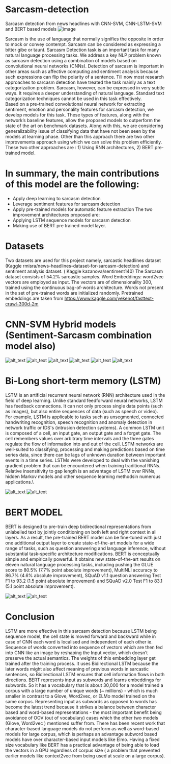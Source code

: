 # Sarcasm-detection
Sarcasm detection from news headlines with CNN-SVM, CNN-LSTM-SVM and BERT based models
![image](https://github.com/user-attachments/assets/bccfb7e3-df06-476a-a1b2-0fc72d03a84f)



Sarcasm is the use of language that normally signifies the opposite in order to mock or convey contempt. 
Sarcasm can be considered as expressing a bitter gibe or taunt. Sarcasm Detection task is an important task for many natural language processing tasks.
We address a key NLP problem known as sarcasm detection using a combination of models based on convolutional neural networks (CNNs). 
Detection of sarcasm is important in other areas such as affective computing and sentiment analysis because such expressions can flip the polarity of a sentence.
Till now most research approaches to sarcasm detection have treated the task mainly as a text categorization problem. Sarcasm, however, can be expressed in very subtle ways.
It requires a deeper understanding of natural language. Standard text categorization techniques cannot be used in this task effectively. \
Based on a pre-trained convolutional neural network for extracting sentiment, emotion and personality features for sarcasm detection, we develop models for this task.
These types of features, along with the network’s baseline features, allow the proposed models to outperform the state of the art on benchmark datasets. 
Along with this, we are considering generalizability issue of classifying data that have not been seen by the models at learning phase. 
Other than this approach there are two other improvements approach using which we can solve this problem efficiently. 
These two other approaches are : 1) Using RNN architectures, 2) BERT pre-trained model.
<br/>

# In summary, the main contributions of this model are the following: 
+	Apply deep learning to sarcasm detection
+	Leverage sentiment features for sarcasm detection
+	Apply pre-trained models for automatic feature extraction
The two improvement architectures proposed are: 
+	Applying LSTM sequence models for sarcasm detection
+	Making use of BERT pre trained model layer.

# Datasets 
Two datasets are used for this project namely, sarcastic headlines dataset (Kaggle rmisra/news-headlines-dataset-for-sarcasm-detection) and sentiment analysis dataset. ( Kaggle kazanova/sentiment140) 
The Sarcasm dataset consists of 54.2% sarcastic samples.
Word Embeddings: word2vec vectors are employed as input. The vectors are of dimensionality 300, trained using the continuous bag-of-words architecture. Words not present in the set of pre-trained words are initialized randomly. 
Pretrained embeddings are taken from https://www.kaggle.com/yekenot/fasttext-crawl-300d-2m

# CNN-SVM Hybrid models (Sentiment-Sarcasm combination model also) 
![alt_text](images/1.PNG)
![alt_text](images/2.PNG)
![alt_text](images/3.PNG)
![alt_text](images/4.PNG)
![alt_text](images/5.PNG)
![alt_text](images/6.PNG)


# 	Bi-Long short-term memory (LSTM)
LSTM is an artificial recurrent neural network (RNN) architecture used in the field of deep learning. Unlike standard feedforward neural networks, 
LSTM has feedback connections. It can not only process single data points (such as images), but also entire sequences of data (such as speech or video).
For example, LSTM is applicable to tasks such as unsegmented, connected handwriting recognition, speech recognition and anomaly detection in network 
traffic or IDS's (intrusion detection systems). A common LSTM unit is composed of a cell, an input gate, an output gate and a forget gate. The cell remembers 
values over arbitrary time intervals and the three gates regulate the flow of information into and out of the cell. LSTM networks are well-suited to classifying,
processing and making predictions based on time series data, since there can be lags of unknown duration between important events in a time series. LSTMs were developed
to deal with the vanishing gradient problem that can be encountered when training traditional RNNs.
Relative insensitivity to gap length is an advantage of LSTM over RNNs, hidden Markov models and other sequence learning methodsin numerous applications.\

![alt_text](images/7.PNG)
![alt_text](images/8.PNG)
# BERT MODEL
BERT is designed to pre-train deep bidirectional representations from unlabelled text by jointly conditioning on both left and right context in all layers. As a result, the pre-trained BERT model can be fine-tuned with just one additional output layer to create state-of-the-art models for a wide range of tasks, such as question answering and language inference, without substantial task-specific architecture modifications.
BERT is conceptually simple and empirically powerful. It obtains new state-of-the-art results on eleven natural language processing tasks, including pushing the GLUE score to 80.5% (7.7% point absolute improvement), MultiNLI accuracy to 86.7% (4.6% absolute improvement), SQuAD v1.1 question answering Test F1 to 93.2 (1.5 point absolute improvement) and SQuAD v2.0 Test F1 to 83.1 (5.1 point absolute improvement).

![alt_text](images/9.PNG)
![alt_text](images/10.PNG)

# Conclusion
LSTM are more effective in this sarcasm detection because LSTM being sequence model, the cell state is moved forward and backward while in case of CNN each word is localised and  independent of each other ie. Sequence of words converted into sequence of vectors which are then fed into CNN like an image by reshaping the Input vector, which doesn’t preserve the actual semantics. The weights of this embedding layer get trained after the training process. It uses Bidirectional LSTM because the later words might also affect meaning of previous words in sarcastic sentences, so Bidirectional LSTM ensures that cell information flows in both directions.
BERT represents input as subwords and learns embeddings for subwords. So it has a vocabulary that is about 30,000 for a model trained a corpus with a large number of unique words (~ millions) - which is much smaller in contrast to a Glove, Word2vec, or ELMo model trained on the same corpus. Representing input as subwords as opposed to words has become the latest trend because it strikes a balance between character based and word-based representations - the most important benefit being avoidance of OOV (out of vocabulary) cases which the other two models (Glove, Word2vec ) mentioned suffer from. There has been recent work that character-based language models do not perform as well as word-based models for large corpus, which is perhaps an advantage subword based models have over character-based input models like Elmo. Having a fixed size vocabulary like BERT has a practical advantage of being able to load the vectors in a GPU regardless of corpus size ( a problem that prevented earlier models like context2vec from being used at scale on a large corpus).
